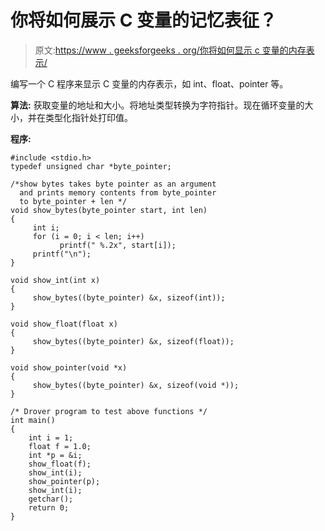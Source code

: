 # 你将如何展示 C 变量的记忆表征？

> 原文:[https://www . geeksforgeeks . org/你将如何显示 c 变量的内存表示/](https://www.geeksforgeeks.org/how-will-you-show-memory-representation-of-c-variables/)

编写一个 C 程序来显示 C 变量的内存表示，如 int、float、pointer 等。

**算法:**
获取变量的地址和大小。将地址类型转换为字符指针。现在循环变量的大小，并在类型化指针处打印值。

**程序:**

```
#include <stdio.h>
typedef unsigned char *byte_pointer;

/*show bytes takes byte pointer as an argument
  and prints memory contents from byte_pointer
  to byte_pointer + len */
void show_bytes(byte_pointer start, int len) 
{
     int i;
     for (i = 0; i < len; i++)
           printf(" %.2x", start[i]);
     printf("\n");
}

void show_int(int x)
{
     show_bytes((byte_pointer) &x, sizeof(int));
}

void show_float(float x) 
{
     show_bytes((byte_pointer) &x, sizeof(float));
}

void show_pointer(void *x) 
{
     show_bytes((byte_pointer) &x, sizeof(void *));
}

/* Drover program to test above functions */
int main()
{
    int i = 1;
    float f = 1.0;
    int *p = &i;
    show_float(f);
    show_int(i);
    show_pointer(p);
    show_int(i);
    getchar();
    return 0;
}
```